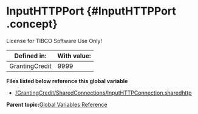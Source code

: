# InputHTTPPort {#InputHTTPPort .concept}

License for TIBCO Software Use Only!

|Defined in:|With value:|
|-----------|-----------|
|GrantingCredit|9999|

**Files listed below reference this global variable**

-   [/GrantingCredit/SharedConnections/InputHTTPConnection.sharedhttp](../../../projects/GrantingCredit/SharedConnections/InputHTTPConnection.sharedhttp.md)

**Parent topic:**[Global Variables Reference](../../../crossref/globVars/globVarsRef/GV_globVarsRef.md)

